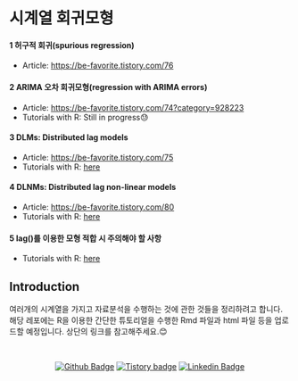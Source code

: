# 시계열 회귀모형

#### 1 허구적 회귀(spurious regression)
* Article: https://be-favorite.tistory.com/76
#### 2 ARIMA 오차 회귀모형(regression with ARIMA errors)
* Article: https://be-favorite.tistory.com/74?category=928223
* Tutorials with R: Still in progress😓
#### 3 DLMs: Distributed lag models
* Article: https://be-favorite.tistory.com/75
* Tutorials with R: [here](https://be-favorite.github.io/Multiple_timeseries/CCF%20analysis%20and%20DLM/Tutorials_DLM.html)
#### 4 DLNMs: Distributed lag non-linear models
* Article: https://be-favorite.tistory.com/80
* Tutorials with R: [here](https://be-favorite.github.io/Multiple_timeseries/DLNMs/Tutorials_DLNMs.html)
#### 5 lag()를 이용한 모형 적합 시 주의해야 할 사항
* Tutorials with R: [here](https://be-favorite.github.io/Multiple_timeseries/Use%20of%20lag()%20function/Tutorials_lag--.html)

## Introduction
여러개의 시계열을 가지고 자료분석을 수행하는 것에 관한 것들을 정리하려고 합니다. 해당 레포에는 R을 이용한 간단한 튜토리얼을 수행한 Rmd 파일과 html 파일 등을 업로드할 예정입니다. 상단의 링크를 참고해주세요.:blush:

<br>

<div align=center>
 
[![Github Badge](http://img.shields.io/badge/-Github%20profile-black?style=flat-square&logo=github&link=https://github.com/be-favorite)](https://github.com/be-favorite) 
[![Tistory badge](https://img.shields.io/badge/-Tistory%20blog-yellow?style=flat-square&logo=Blogger&link=https://be-favorite.tistory.com/)](https://be-favorite.tistory.com/) 
[![Linkedin Badge](https://img.shields.io/badge/-LinkedIn-blue?style=flat-square&logo=Linkedin&logoColor=white&link=https://www.linkedin.com/in/taemo-bang-8b9999184/)](https://www.linkedin.com/in/taemo-bang-8b9999184/) 
 
</div>
